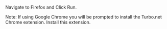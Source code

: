 Navigate to Firefox and Click Run.

Note: If using Google Chrome you will be prompted to install the Turbo.net Chrome extension. Install this extension.